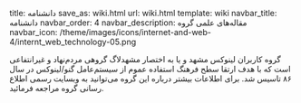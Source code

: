 title: دانشنامه
save_as: wiki.html
url: wiki.html
template: wiki
navbar_title: دانشنامه
navbar_order: 4
navbar_description: مقاله‌های علمی گروه
navbar_icon: /theme/images/icons/internet-and-web-4/internt_web_technology-05.png

 گروه کاربران لینوکس مشهد و یا به اختصار مشهد‌لاگ گروهی مردم‌نهاد و غیرانتفاعی است که با هدف ارتقا سطح فرهنگ استفاده عموم از سیستم‌عامل گنو/لینوکس در سال ۸۶ تاسیس شد. برای اطلاعات بیشتر درباره این گروه می‌توانید به وبسایت رسمی اطلاع رسانی گروه مراجعه فرمائید.
